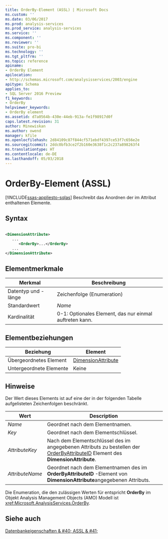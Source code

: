 ```yaml
---
title: OrderBy-Element (ASSL) | Microsoft Docs
ms.custom: ''
ms.date: 03/06/2017
ms.prod: analysis-services
ms.prod_service: analysis-services
ms.service: ''
ms.component: ''
ms.reviewer: ''
ms.suite: pro-bi
ms.technology: ''
ms.tgt_pltfrm: ''
ms.topic: reference
apiname:
- OrderBy Element
apilocation:
- http://schemas.microsoft.com/analysisservices/2003/engine
apitype: Schema
applies_to:
- SQL Server 2016 Preview
f1_keywords:
- OrderBy
helpviewer_keywords:
- OrderBy element
ms.assetid: d7a0564b-430e-44eb-913a-fe1f98917d0f
caps.latest.revision: 31
author: Minewiskan
ms.author: owend
manager: kfile
ms.openlocfilehash: 2d84109c87f844cf571ebdf4397ce53f7c656e2e
ms.sourcegitcommit: 2ddc0bfb3ce2f2b160e3638f1c2c237a898263f4
ms.translationtype: HT
ms.contentlocale: de-DE
ms.lasthandoff: 05/03/2018
---
```

# <a name="orderby-element-assl"></a>OrderBy-Element (ASSL)
[!INCLUDE[ssas-appliesto-sqlas](../../../includes/ssas-appliesto-sqlas.md)]
  Beschreibt das Anordnen der im Attribut enthaltenen Elemente.  
  
## <a name="syntax"></a>Syntax  
  
```xml  
  
<DimensionAttribute>  
   ...  
      <OrderBy>...</OrderBy>  
   ...  
</DimensionAttribute>  
```  
  
## <a name="element-characteristics"></a>Elementmerkmale  
  
|Merkmal|Beschreibung|  
|--------------------|-----------------|  
|Datentyp und -länge|Zeichenfolge (Enumeration)|  
|Standardwert|*Name*|  
|Kardinalität|0-1: Optionales Element, das nur einmal auftreten kann.|  
  
## <a name="element-relationships"></a>Elementbeziehungen  
  
|Beziehung|Element|  
|------------------|-------------|  
|Übergeordnetes Element|[DimensionAttribute](../../../analysis-services/scripting/data-type/dimensionattribute-data-type-assl.md)|  
|Untergeordnete Elemente|Keine|  
  
## <a name="remarks"></a>Hinweise  
 Der Wert dieses Elements ist auf eine der in der folgenden Tabelle aufgelisteten Zeichenfolgen beschränkt.  
  
|Wert|Description|  
|-----------|-----------------|  
|*Name*|Geordnet nach dem Elementnamen.|  
|*Key*|Geordnet nach dem Elementschlüssel.|  
|*AttributeKey*|Nach dem Elementschlüssel des im angegebenen Attributs zu bestellen der [OrderByAttributeID](../../../analysis-services/scripting/properties/orderbyattributeid-element-assl.md) Element des **DimensionAttribute**.|  
|*AttributeName*|Geordnet nach dem Elementnamen des im **OrderByAttributeID** -Element von **DimensionAttribute**angegebenen Attributs.|  
  
 Die Enumeration, die den zulässigen Werten für entspricht **OrderBy** im Objekt Analysis Management Objects (AMO) Modell ist <xref:Microsoft.AnalysisServices.OrderBy>.  
  
## <a name="see-also"></a>Siehe auch  
 [Datenbankeigenschaften & #40; ASSL & #41;](../../../analysis-services/scripting/properties/properties-assl.md)  
  
  
